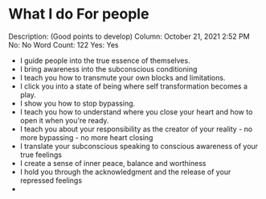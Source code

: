 # What I do For people

Description: (Good points to develop)
Column: October 21, 2021 2:52 PM
No: No
Word Count: 122
Yes: Yes

- I guide people into the true essence of themselves.
- I bring awareness into the subconscious conditioning
- I teach you how to transmute your own blocks and limitations.
- I click you into a state of being where self transformation becomes a play.
- I show you how to stop bypassing.
- I teach you how to understand where you close your heart and how to open it when you're ready.
- I teach you about your responsibility as the creator of your reality -  no more bypassing - no more heart closing
- I translate your subconscious speaking to conscious awareness of your true feelings
- I create a sense of inner peace, balance and worthiness
- I hold you through the acknowledgment and the release of your repressed feelings
-